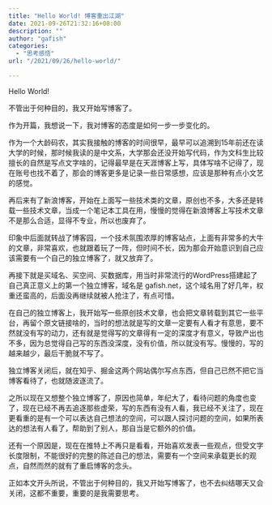 ```yaml
---
title: "Hello World! 博客重出江湖"
date: 2021-09-26T21:32:16+08:00
description: ""
author: "gafish"
categories:
  - "思考感悟"
url: "/2021/09/26/hello-world/"

---
```


Hello World!

不管出于何种目的，我又开始写博客了。

作为开篇，我想说一下，我对博客的态度是如何一步一步变化的。

作为一个大龄码农，其实我接触的博客的时间很早，最早可以追溯到15年前还在读大学的时候，那时候我读的是中文系，大学那会还没开始写代码，作为文科生比较擅长的自然是写点文字啥的，记得最早是在天涯博客上写，具体写啥不记得了，现在账号也找不着了，那会的博客更多是记录一些日常感想，应该是那种有点小文艺的感觉。

再后来有了新浪博客，开始在上面写一些技术类的文章，原创也不多，大多还是转载一些技术文章，当成一个笔记本工具在用，慢慢的觉得在新浪博客上写技术文章不是那么合适，显得不专业，所以也废弃了。

印象中后面就转战了博客园，一个技术氛围浓厚的博客站点，上面有非常多的大牛的文章，非常喜欢，也就跟着玩了一阵，但时间不长，因为那会开始意识到自己应该需要有一个自己的独立博客了，就又放弃了。

再接下就是买域名、买空间、买数据库，用当时非常流行的WordPress搭建起了自己真正意义上的第一个独立博客，域名是 gafish.net，这个域名用了好几年，权重还蛮高的，后面没再继续就被人抢注了，有点可惜。

在自己的独立博客上，我开始写一些原创技术文章，也会把文章转载到其它一些平台，再留个原文链接啥的，当时的想法就是写的文章一定要有人看才有意思，要不然就没有写的动力，还有就是觉得写的文章得有一定的深度才有意义，导致产出也不多，因为总觉得自己写的东西没深度，没有价值，所以就没有写。慢慢的，写的越来越少，最后干脆就不写了。

独立博客关闭后，就在知乎、掘金这两个网站偶尔写点东西，但自己已然不把它当博客看待了，也就随波逐流了。

之所以现在又想整个独立博客了，原因也简单，年纪大了，看待问题的角度也变了，现在已经不再去追逐那些虚荣，写的东西有没有人看，我已经不关注了，现在更看重的是有一个可以表达自己想法的空间，可以跟人探讨问题的空间，如果所表达的想法有人看了，帮助到了别人，那自当是它额外的价值。

还有一个原因是，现在在推特上不再只是看看，开始喜欢发表一些观点，但受文字长度限制，不能很好的完整的陈述自己的想法，需要有一个空间来承载更长的观点，自然而然的就有了重启博客的念头。

正如本文开头所说，不管出于何种目的，我又开始写博客了，也不去纠结哪天又会关闭，这都不重要，重要的是我需要思考。
